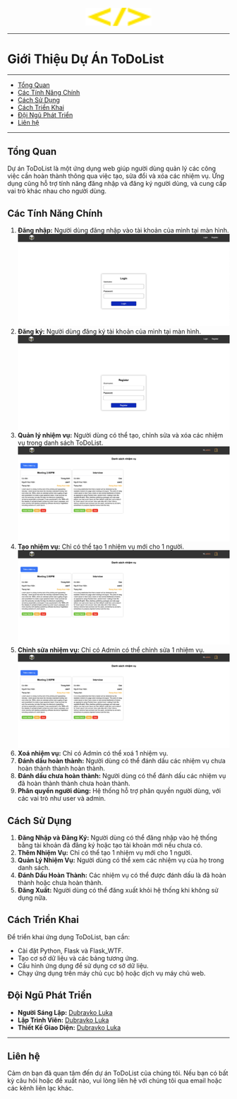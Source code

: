 <p align="center">
  <img width="150" src="/readme/logo.svg" alt="Logo">
</p>

---

# Giới Thiệu Dự Án ToDoList

---

<ul>
    <li><a href="#tong-quan">Tổng Quan</a></li>
    <li><a href="#cac-tinh-nang-chinh">Các Tính Năng Chính</a></li>
    <li><a href="#cach-su-dung">Cách Sử Dụng</a></li>
    <li><a href="#cach-trien-khai">Cách Triển Khai</a></li>
    <li><a href="#doi-ngu-phat-trien">Đội Ngũ Phát Triển</a></li>
    <li><a href="#lien-he">Liên hệ</a></li>
</ul>

---

## Tổng Quan

Dự án ToDoList là một ứng dụng web giúp người dùng quản lý các công việc cần hoàn thành thông qua việc tạo, sửa đổi và xóa các nhiệm vụ. Ứng dụng cũng hỗ trợ tính năng đăng nhập và đăng ký người dùng, và cung cấp vai trò khác nhau cho người dùng.

## Các Tính Năng Chính
1. **Đăng nhập:** Người dùng đăng nhập vào tài khoản của mình tại màn hình.
![Logo](/readme/login.png)
1. **Đăng ký:** Người dùng đăng ký tài khoản của mình tại màn hình.
![Logo](/readme/register.png)
3. **Quản lý nhiệm vụ:** Người dùng có thể tạo, chỉnh sửa và xóa các nhiệm vụ trong danh sách ToDoList.
![Logo](/readme/home.png)
4. **Tạo nhiệm vụ:** Chỉ có thể tạo 1 nhiệm vụ mới cho 1 người.
![Logo](/readme/home.png)
5. **Chỉnh sửa nhiệm vụ:** Chỉ có Admin có thể chỉnh sửa 1 nhiệm vụ.
![Logo](/readme/home.png)
6. **Xoá nhiệm vụ:** Chỉ có Admin có thể xoá 1 nhiệm vụ.
7. **Đánh dấu hoàn thành:** Người dùng có thể đánh dấu các nhiệm vụ chưa hoàn thành thành hoàn thành.
8. **Đánh dấu chưa hoàn thành:** Người dùng có thể đánh dấu các nhiệm vụ đã hoàn thành thành chưa hoàn thành.
9. **Phân quyền người dùng:** Hệ thống hỗ trợ phân quyền người dùng, với các vai trò như user và admin.

## Cách Sử Dụng

1. **Đăng Nhập và Đăng Ký:** Người dùng có thể đăng nhập vào hệ thống bằng tài khoản đã đăng ký hoặc tạo tài khoản mới nếu chưa có.
2. **Thêm Nhiệm Vụ:** Chỉ có thể tạo 1 nhiệm vụ mới cho 1 người.
3. **Quản Lý Nhiệm Vụ:** Người dùng có thể xem các nhiệm vụ của họ trong danh sách.
4. **Đánh Dấu Hoàn Thành:** Các nhiệm vụ có thể được đánh dấu là đã hoàn thành hoặc chưa hoàn thành.
5. **Đăng Xuất:** Người dùng có thể đăng xuất khỏi hệ thống khi không sử dụng nữa.

## Cách Triển Khai

Để triển khai ứng dụng ToDoList, bạn cần:

- Cài đặt Python, Flask và Flask_WTF.
- Tạo cơ sở dữ liệu và các bảng tương ứng.
- Cấu hình ứng dụng để sử dụng cơ sở dữ liệu.
- Chạy ứng dụng trên máy chủ cục bộ hoặc dịch vụ máy chủ web.

## Đội Ngũ Phát Triển

- **Người Sáng Lập:** [Dubravko Luka](https://github.com/dubravko-luka)
- **Lập Trình Viên:** [Dubravko Luka](https://github.com/dubravko-luka)
- **Thiết Kế Giao Diện:** [Dubravko Luka](https://github.com/dubravko-luka)

---
## Liên hệ
Cảm ơn bạn đã quan tâm đến dự án ToDoList của chúng tôi. Nếu bạn có bất kỳ câu hỏi hoặc đề xuất nào, vui lòng liên hệ với chúng tôi qua email hoặc các kênh liên lạc khác.